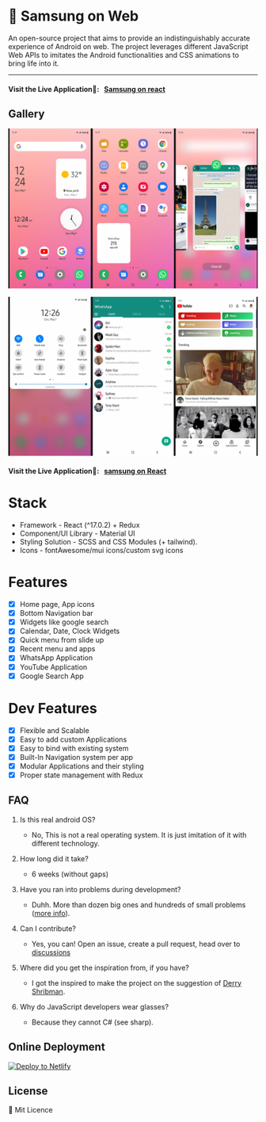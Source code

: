 # 📱 Samsung on Web

An open-source project that aims to provide an indistinguishably accurate experience of Android on web. The project leverages different JavaScript Web APIs to imitates the Android functionalities and CSS animations to bring life into it.

------------
#### Visit the Live Application🌈: &nbsp; [Samsung on react](https://samsung-web.vercel.app/)

## Gallery
![img1](public/gall1.png)

![img1](public/gall2.png)

#### Visit the Live Application🌈: &nbsp; [samsung on React](https://samsung-web.vercel.app/)

# Stack

- Framework - React (^17.0.2) + Redux
- Component/UI Library - Material UI
- Styling Solution - SCSS and CSS Modules (+ tailwind).
- Icons - fontAwesome/mui icons/custom svg icons

# Features
- [x] Home page, App icons
- [x] Bottom Navigation bar
- [x] Widgets like google search
- [x] Calendar, Date, Clock Widgets
- [x] Quick menu from slide up
- [x] Recent menu and apps
- [x] WhatsApp Application
- [x] YouTube Application
- [x] Google Search App

# Dev Features
- [x] Flexible and Scalable
- [x] Easy to add custom Applications
- [x] Easy to bind with existing system
- [x] Built-In Navigation system per app
- [x] Modular Applications and their styling
- [x] Proper state management with Redux

## FAQ

1. Is this real android OS?
    - No, This is not a real operating system. It is just imitation of it with different technology.


2. How long did it take?
    - 6 weeks (without gaps)


3. Have you ran into problems during development?
    - Duhh. More than dozen big ones and hundreds of small problems ([more info](timeline.md)).


4. Can I contribute?
    - Yes, you can! Open an issue, create a pull request, head over to [discussions](https://github.com/17992/Samsung-React/discussions)

5. Where did you get the inspiration from, if you have?
    - I got the inspired to make the project on the suggestion of [Derry Shribman](https://github.com/xderry).


6. Why do JavaScript developers wear glasses?
    - Because they cannot C# (see sharp). &nbsp;&nbsp;&nbsp;


## Online Deployment

[![Deploy to Netlify](https://www.netlify.com/img/deploy/button.svg)](https://app.netlify.com/start/deploy?repository=https://github.com/17992/Samsung-React)

## License

 🪪 Mit Licence

